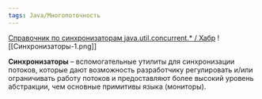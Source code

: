 ```yaml
---
tags: Java/Многопоточность
---
```

[Справочник по синхронизаторам java.util.concurrent.\* / Хабр](https://habr.com/ru/articles/277669/)
![[Синхронизаторы-1.png]]

**Синхронизаторы** – вспомогательные утилиты для синхронизации потоков, которые дают возможность разработчику регулировать и/или ограничивать работу потоков и предоставляют более высокий уровень абстракции, чем основные примитивы языка (мониторы).
